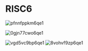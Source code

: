 # RISC6

![pfnnfppkm6qe1](https://github.com/user-attachments/assets/37c36b99-44e7-4035-b2e9-e650e683b273)

![0gjn77cwo6qe1](https://github.com/user-attachments/assets/74d3322f-1541-43dd-afaf-a5638ec69149)


![vgd5vc9bp6qe1](https://github.com/user-attachments/assets/7a46f150-e28e-4240-a03c-715eab03c26e)
![8vohvf9zp6qe1](https://github.com/user-attachments/assets/4c0c2459-1248-4548-bccf-c8abf6b6f3c1)
